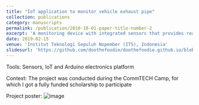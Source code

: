 ```yaml
---
title: "IoT application to monitor vehicle exhaust pipe"
collection: publications
category: manuscripts
permalink: /publication/2010-10-01-paper-title-number-2
excerpt: 'A monitoring device with integrated sensors that provides real-time updates on the generated heat and CO2 level. Therefore, it mitigates the risk of vehicle explosions, and predicts the expiration date of the exhaust pipe to reduce air pollution'
date: 2019-02-15
venue: 'Institut Teknologi Sepuluh Nopember (ITS), Indonesia'
slidesurl: 'https://github.com/doothefoodie/doothefoodie.github.io/blob/master/files/slides4.pdf'
---
```

Tools: Sensors, IoT and Arduino electronics platform

Context: The project was conducted during the CommTECH Camp, for which I got a fully funded scholarship to participate

Project poster:
![image](https://github.com/user-attachments/assets/bd22be72-1b20-43dc-9d30-10df337a2d26)

